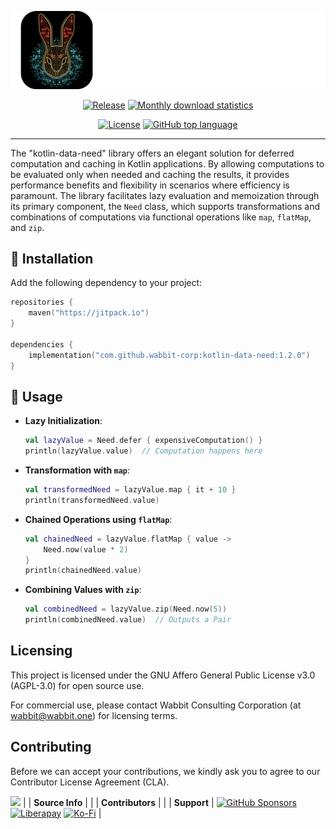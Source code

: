 ![](./my_banner.png)

<p align=center>
    <a href="https://jitpack.io/v/wabbit-corp/kotlin-data-need/month.svg"><img src="https://jitpack.io/v/wabbit-corp/kotlin-data-need.svg" alt="Release"></a>
    <a href="https://jitpack.io/v/wabbit-corp/kotlin-data-need/month.svg"><img src="https://jitpack.io/v/wabbit-corp/kotlin-data-need/month.svg" alt="Monthly download statistics"></a>
</p>

<p align=center>
    <a href="https://github.com/wabbit-corp/kotlin-data-need/blob/main/LICENSE.md"><img src="https://img.shields.io/github/license/wabbit-corp/kotlin-data-need" alt="License"></a>
    <a href="https://github.com/wabbit-corp/kotlin-data-needs"><img src="https://img.shields.io/github/languages/top/wabbit-corp/kotlin-data-need" alt="GitHub top language"></a>
</p>

---

The "kotlin-data-need" library offers an elegant solution for deferred computation and caching in Kotlin applications. By allowing computations to be evaluated only when needed and caching the results, it provides performance benefits and flexibility in scenarios where efficiency is paramount. The library facilitates lazy evaluation and memoization through its primary component, the `Need` class, which supports transformations and combinations of computations via functional operations like `map`, `flatMap`, and `zip`.

## 🚀  Installation

Add the following dependency to your project:

```kotlin
repositories {
    maven("https://jitpack.io")
}

dependencies {
    implementation("com.github.wabbit-corp:kotlin-data-need:1.2.0")
}
```

## 🚀  Usage

- **Lazy Initialization**:
  ```kotlin
  val lazyValue = Need.defer { expensiveComputation() }
  println(lazyValue.value)  // Computation happens here
  ```
- **Transformation with `map`**:
  ```kotlin
  val transformedNeed = lazyValue.map { it + 10 }
  println(transformedNeed.value)
  ```
- **Chained Operations using `flatMap`**:
  ```kotlin
  val chainedNeed = lazyValue.flatMap { value ->
      Need.now(value * 2)
  }
  println(chainedNeed.value)
  ```
- **Combining Values with `zip`**:
  ```kotlin
  val combinedNeed = lazyValue.zip(Need.now(5))
  println(combinedNeed.value)  // Outputs a Pair
  ```

## Licensing

This project is licensed under the GNU Affero General Public License v3.0 (AGPL-3.0) for open source use.

For commercial use, please contact Wabbit Consulting Corporation (at wabbit@wabbit.one) for licensing terms.

## Contributing

Before we can accept your contributions, we kindly ask you to agree to our Contributor License Agreement (CLA).

<a href="https://github.com/RichardLitt/standard-readme/graphs/contributors"><img src="https://opencollective.com/standard-readme/contributors.svg?width=890&button=false" /></a>
 |
| __Source Info__ |  |
| __Contributors__ |  |
| __Support__ | [![GitHub Sponsors](https://img.shields.io/badge/sponsor-30363D?logo=GitHub-Sponsors&logoColor=#EA4AAA)](https://github.com/sponsors/cicirello) [![Liberapay](https://img.shields.io/badge/Liberapay-F6C915?logo=liberapay&logoColor=black)](https://liberapay.com/cicirello) [![Ko-Fi](https://img.shields.io/badge/Ko--fi-F16061?logo=ko-fi&logoColor=white)](https://ko-fi.com/cicirello) |
